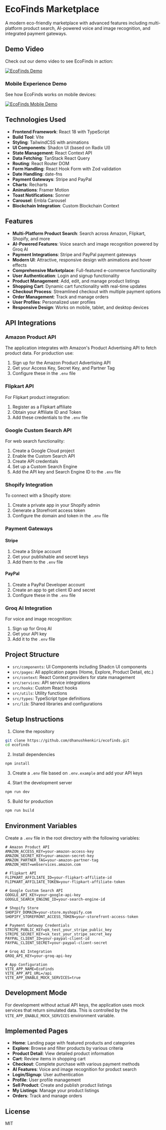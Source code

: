 # EcoFinds Marketplace

A modern eco-friendly marketplace with advanced features including multi-platform product search, AI-powered voice and image recognition, and integrated payment gateways.

## Demo Video
Check out our demo video to see EcoFinds in action:

[![EcoFinds Demo](https://img.youtube.com/vi/YQ9eeEsboYQ/0.jpg)](https://youtu.be/YQ9eeEsboYQ)

### Mobile Experience Demo
See how EcoFinds works on mobile devices:

[![EcoFinds Mobile Demo](https://img.youtube.com/vi/RIXBnVtLcwQ/0.jpg)](https://youtu.be/RIXBnVtLcwQ)

## Technologies Used

- **Frontend Framework**: React 18 with TypeScript
- **Build Tool**: Vite
- **Styling**: TailwindCSS with animations
- **UI Components**: Shadcn UI (based on Radix UI)
- **State Management**: React Context API
- **Data Fetching**: TanStack React Query
- **Routing**: React Router DOM
- **Form Handling**: React Hook Form with Zod validation
- **Date Handling**: date-fns
- **Payment Gateways**: Stripe and PayPal
- **Charts**: Recharts
- **Animations**: Framer Motion
- **Toast Notifications**: Sonner
- **Carousel**: Embla Carousel
- **Blockchain Integration**: Custom Blockchain Context

## Features

- **Multi-Platform Product Search**: Search across Amazon, Flipkart, Shopify, and more
- **AI-Powered Features**: Voice search and image recognition powered by Groq AI
- **Payment Integrations**: Stripe and PayPal payment gateways
- **Modern UI**: Attractive, responsive design with animations and hover effects
- **Comprehensive Marketplace**: Full-featured e-commerce functionality
- **User Authentication**: Login and signup functionality
- **Product Management**: Add, edit, and manage product listings
- **Shopping Cart**: Dynamic cart functionality with real-time updates
- **Checkout Process**: Streamlined checkout with multiple payment options
- **Order Management**: Track and manage orders
- **User Profiles**: Personalized user profiles
- **Responsive Design**: Works on mobile, tablet, and desktop devices

## API Integrations

### Amazon Product API
The application integrates with Amazon's Product Advertising API to fetch product data. For production use:
1. Sign up for the Amazon Product Advertising API
2. Get your Access Key, Secret Key, and Partner Tag
3. Configure these in the `.env` file

### Flipkart API
For Flipkart product integration:
1. Register as a Flipkart affiliate
2. Obtain your Affiliate ID and Token
3. Add these credentials to the `.env` file

### Google Custom Search API
For web search functionality:
1. Create a Google Cloud project
2. Enable the Custom Search API
3. Create API credentials
4. Set up a Custom Search Engine
5. Add the API key and Search Engine ID to the `.env` file

### Shopify Integration
To connect with a Shopify store:
1. Create a private app in your Shopify admin
2. Generate a Storefront access token
3. Configure the domain and token in the `.env` file

### Payment Gateways

#### Stripe
1. Create a Stripe account
2. Get your publishable and secret keys
3. Add them to the `.env` file

#### PayPal
1. Create a PayPal Developer account
2. Create an app to get client ID and secret
3. Configure these in the `.env` file

### Groq AI Integration
For voice and image recognition:
1. Sign up for Groq AI
2. Get your API key
3. Add it to the `.env` file

## Project Structure

- `src/components`: UI Components including Shadcn UI components
- `src/pages`: All application pages (Home, Explore, Product Detail, etc.)
- `src/context`: React Context providers for state management
- `src/services`: API service integrations
- `src/hooks`: Custom React hooks
- `src/utils`: Utility functions
- `src/types`: TypeScript type definitions
- `src/lib`: Shared libraries and configurations

## Setup Instructions

1. Clone the repository
```bash
git clone https://github.com/dhanushkenkiri/ecofinds.git
cd ecofinds
```

2. Install dependencies
```bash
npm install
```

3. Create a `.env` file based on `.env.example` and add your API keys

4. Start the development server
```bash
npm run dev
```

5. Build for production
```bash
npm run build
```

## Environment Variables

Create a `.env` file in the root directory with the following variables:

```
# Amazon Product API
AMAZON_ACCESS_KEY=your-amazon-access-key
AMAZON_SECRET_KEY=your-amazon-secret-key
AMAZON_PARTNER_TAG=your-amazon-partner-tag
AMAZON_HOST=webservices.amazon.com

# Flipkart API
FLIPKART_AFFILIATE_ID=your-flipkart-affiliate-id  
FLIPKART_AFFILIATE_TOKEN=your-flipkart-affiliate-token

# Google Custom Search API
GOOGLE_API_KEY=your-google-api-key
GOOGLE_SEARCH_ENGINE_ID=your-search-engine-id

# Shopify Store
SHOPIFY_DOMAIN=your-store.myshopify.com
SHOPIFY_STOREFRONT_ACCESS_TOKEN=your-storefront-access-token

# Payment Gateway Credentials
STRIPE_PUBLIC_KEY=pk_test_your_stripe_public_key
STRIPE_SECRET_KEY=sk_test_your_stripe_secret_key
PAYPAL_CLIENT_ID=your-paypal-client-id
PAYPAL_CLIENT_SECRET=your-paypal-client-secret

# Groq AI Integration
GROQ_API_KEY=your-groq-api-key

# App Configuration
VITE_APP_NAME=EcoFinds
VITE_APP_API_URL=/api
VITE_APP_ENABLE_MOCK_SERVICES=true
```

## Development Mode

For development without actual API keys, the application uses mock services that return simulated data. This is controlled by the `VITE_APP_ENABLE_MOCK_SERVICES` environment variable.

## Implemented Pages

- **Home**: Landing page with featured products and categories
- **Explore**: Browse and filter products by various criteria
- **Product Detail**: View detailed product information
- **Cart**: Review items in shopping cart
- **Checkout**: Complete purchase with various payment methods
- **AI Features**: Voice and image recognition for product search
- **Login/Signup**: User authentication
- **Profile**: User profile management
- **Sell Product**: Create and publish product listings
- **My Listings**: Manage your product listings
- **Orders**: Track and manage orders

## License

MIT